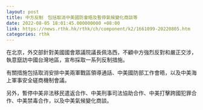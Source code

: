 ```yaml
---
layout: post
title: 中方反制　包括取消中美國防會晤及暫停氣候變化商談等
date: 2022-08-05 18:01:45.000000000 +08:00
link: https://news.rthk.hk/rthk/ch/component/k2/1661099-20220805.htm
categories: rthk
---
```


在北京，外交部針對美國國會眾議院議長佩洛西，不顧中方強烈反對和嚴正交涉，執意竄訪中國台灣地區，宣布採取一系列反制措施。

有關措施包括取消安排中美兩軍戰區領導通話、中美國防部工作會晤，以及中美海上軍事安全磋商機制會議。

另外，暫停中美非法移民遣返合作、中美刑事司法協助合作、中美打擊跨國犯罪合作、中美禁毒合作，以及中美氣候變化商談。
